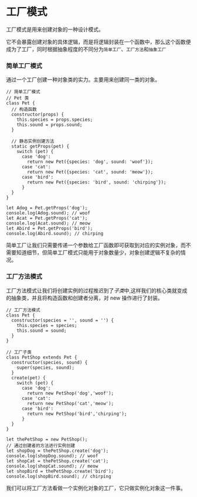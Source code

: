 # 工厂模式

工厂模式是用来创建对象的一种设计模式。

它不会暴露创建对象的具体逻辑，而是将逻辑封装在一个函数中，那么这个函数便成为了工厂，同时根据抽象程度的不同分为`简单工厂`、`工厂方法`和`抽象工厂`



### 简单工厂模式

 通过一个工厂创建一种对象类的实力。主要用来创建同一类的对象。

```
// 简单工厂模式
// Pet 类
class Pet {
  // 构造函数
  constructor(props) {
    this.species = props.species;
    this.sound = props.sound;
  }

  // 静态实例创建方法
  static getProps(pet) {
    switch (pet) {
      case 'dog':
        return new Pet({species: 'dog', sound: 'woof'});
      case 'cat':
        return new Pet({species: 'cat', sound: 'meow'});
      case 'bird':
        return new Pet({species: 'bird', sound: 'chirping'});
      }
  }
}

let Adog = Pet.getProps('dog');
console.log(Adog.sound); // woof
let Acat = Pet.getProps('cat');
console.log(Acat.sound); // meow
let Abird = Pet.getProps('bird');
console.log(Abird.sound); // chirping
```

简单工厂让我们只需要传递一个参数给工厂函数即可获取到对应的实例对象，而不需要知道细节，但简单工厂模式只能用于对象数量少，对象创建逻辑不复杂的情况。



### 工厂方法模式

工厂方法模式让我们将创建实例的过程推迟到了*子类*中,这样我们的核心类就变成的抽象类，并且将构造函数和创建者分离，对 new 操作进行了封装。

```
// 工厂方法模式
class Pet {
  constructor(species = '', sound = '') {
    this.species = species;
    this.sound = sound;
  }
}

// 工厂子类
class PetShop extends Pet {
  constructor(species, sound) {
    super(species, sound);
  }
  create(pet) {
    switch (pet) {
      case 'dog':
        return new PetShop('dog','woof');
      case 'cat':
        return new PetShop('cat','meow');
      case 'bird':
        return new PetShop('bird','chirping');
      }
  }
}

let thePetShop = new PetShop();
// 通过创建者的方法进行实例创建
let shopDog = thePetShop.create('dog');
console.log(shopDog.sound); // woof
let shopCat = thePetShop.create('cat');
console.log(shopCat.sound); // meow
let shopBird = thePetShop.create('bird');
console.log(shopBird.sound); // chirping
```

我们可以将工厂方法看做一个实例化对象的工厂，它只做实例化对象这一件事。

